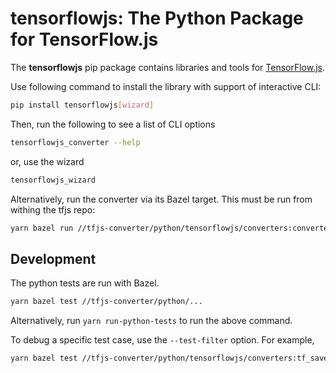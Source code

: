 # tensorflowjs: The Python Package for TensorFlow.js

The **tensorflowjs** pip package contains libraries and tools for
[TensorFlow.js](https://js.tensorflow.org).

Use following command to install the library with support of interactive CLI:
```bash
pip install tensorflowjs[wizard]
```

Then, run the following to see a list of CLI options

```bash
tensorflowjs_converter --help
```

or, use the wizard

```bash
tensorflowjs_wizard
```

Alternatively, run the converter via its Bazel target. This must be run from withing the tfjs repo:

```bash
yarn bazel run //tfjs-converter/python/tensorflowjs/converters:converter -- --help
```

## Development

The python tests are run with Bazel.

```bash
yarn bazel test //tfjs-converter/python/...
```

Alternatively, run `yarn run-python-tests` to run the above command.

To debug a specific test case, use the `--test-filter` option. For example,

```bash
yarn bazel test //tfjs-converter/python/tensorflowjs/converters:tf_saved_model_conversion_v2_test --test_filter=ConvertTest.test_convert_saved_model_above_2gb
```
